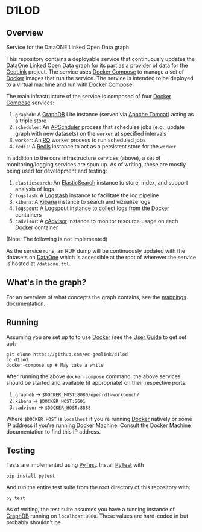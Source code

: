 # D1LOD
## Overview
Service for the DataONE Linked Open Data graph.

This repository contains a deployable service that continuously updates the [DataOne](https://www.dataone.org/) [Linked Open Data](http://linkeddata.org/) graph for its part as a provider of data for the [GeoLink](http://www.geolink.org/) project. The service uses [Docker Compose](https://docs.docker.com/compose/) to manage a set of [Docker](https://www.docker.com/) images that run the service. The service is intended to be deployed to a virtual machine and run with [Docker Compose](https://docs.docker.com/compose/).

The main infrastructure of the service is composed of four [Docker Compose](https://docs.docker.com/compose/) services:
1. `graphdb`: A [GraphDB](http://graphdb.ontotext.com/display/GraphDB6/Home) Lite instance (served via [Apache Tomcat](http://tomcat.apache.org/)) acting as a triple store
2. `scheduler`: An [APSchduler](https://apscheduler.readthedocs.org) process that schedules jobs (e.g., update graph with new datasets) on the `worker` at specified intervals
3. `worker`: An [RQ](http://python-rq.org/) worker process to run scheduled jobs
4. `redis`: A [Redis](http://redis.io) instance to act as a persistent store for the `worker`

In addition to the core infrastructure services (above), a set of monitoring/logging services are spun up. As of writing, these are mostly being used for development and testing:
1. `elasticsearch`: An [ElasticSearch](https://www.elastic.co/products/elasticsearch) instance to store, index, and support analysis of logs
2. `logstash`: A [Logstash](https://www.elastic.co/products/logstash) instance to facilitate the log pipeline
3. `kibana`: A [Kibana](https://www.elastic.co/products/kibana) instance to search and vizualize logs
4. `logspout`: A [Logspout](https://github.com/gliderlabs/logspout) instance to collect logs from the [Docker](https://www.docker.com/) containers
5. `cadvisor`: A [cAdvisor](https://github.com/google/cadvisor) instance to monitor resource usage on each [Docker](https://www.docker.com/) container

(Note: The following is not implemented)

As the service runs, an RDF dump will be continuously updated with the datasets on [DataOne](https://www.dataone.org/) which is accessible at the root of wherever the service is hosted at `/dataone.ttl`.

## What's in the graph?
For an overview of what concepts the graph contains, see the [mappings](/docs/mappings.md) documentation.

## Running
Assuming you are set up to to use [Docker](https://www.docker.com/) (see the [User Guide](https://docs.docker.com/engine/userguide/) to get set up):

```
git clone https://github.com/ec-geolink/d1lod
cd d1lod
docker-compose up # May take a while
```

After running the above `docker-compose` command, the above services should be started and available (if appropriate) on their respective ports:
1. `graphdb` → `$DOCKER_HOST:8080/openrdf-workbench/`
2. `kibana` → `$DOCKER_HOST:5601`
3. `cadvisor` → `$DOCKER_HOST:8888`

Where `$DOCKER_HOST` is `localhost` if you're running [Docker](https://www.docker.com/) natively or some IP address if you're running [Docker Machine](https://docs.docker.com/machine/). Consult the [Docker Machine](https://docs.docker.com/machine/) documentation to find this IP address.

## Testing
Tests are implemented using [PyTest](http://pytest.org/latest/). Install [PyTest](http://pytest.org/latest/) with

```
pip install pytest
```

And run the entire test suite from the root directory of this repository with:

```
py.test
```

As of writing, the test suite assumes you have a running instance of [GraphDB](http://graphdb.ontotext.com/display/GraphDB6/Home) running on `localhost:8080`. These values are hard-coded in but probably shouldn't be.

